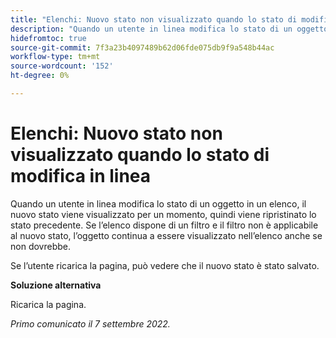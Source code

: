 ```yaml
---
title: "Elenchi: Nuovo stato non visualizzato quando lo stato di modifica in linea"
description: "Quando un utente in linea modifica lo stato di un oggetto in un elenco, il nuovo stato viene visualizzato per un momento, quindi viene ripristinato lo stato precedente. Se l’elenco dispone di un filtro e il filtro non è applicabile al nuovo stato, l’oggetto continua a essere visualizzato nell’elenco anche se non dovrebbe. "
hidefromtoc: true
source-git-commit: 7f3a23b4097489b62d06fde075db9f9a548b44ac
workflow-type: tm+mt
source-wordcount: '152'
ht-degree: 0%

---
```



# Elenchi: Nuovo stato non visualizzato quando lo stato di modifica in linea

Quando un utente in linea modifica lo stato di un oggetto in un elenco, il nuovo stato viene visualizzato per un momento, quindi viene ripristinato lo stato precedente. Se l’elenco dispone di un filtro e il filtro non è applicabile al nuovo stato, l’oggetto continua a essere visualizzato nell’elenco anche se non dovrebbe.

Se l’utente ricarica la pagina, può vedere che il nuovo stato è stato salvato.

**Soluzione alternativa**

Ricarica la pagina.

_Primo comunicato il 7 settembre 2022._

